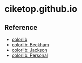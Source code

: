 # ciketop.github.io

## Reference
- [colorlib](https://colorlib.com/wp/free-html-website-templates/)
- [colorlib: Beckham](https://colorlib.com/wp/template/beckham/)
- [colorlib: Jackson](https://colorlib.com/wp/template/jackson/)
- [colorlib: Personal](https://colorlib.com/wp/template/personal/)
